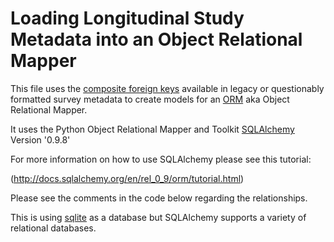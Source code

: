 # Loading Longitudinal Study Metadata into an Object Relational Mapper

This file uses the [composite foreign keys](https://en.wikipedia.org/wiki/Compound_key) 
available in legacy or questionably formatted survey metadata to create models for an [ORM](https://en.wikipedia.org/wiki/Object-relational_mapping) 
aka Object Relational Mapper. 

It uses the Python Object Relational Mapper and Toolkit [SQLAlchemy](http://www.sqlalchemy.org/) Version '0.9.8'

For more information on how to use SQLAlchemy please see this tutorial:

(http://docs.sqlalchemy.org/en/rel_0_9/orm/tutorial.html)

Please see the comments in the code below regarding the relationships. 

This is using [sqlite](https://www.sqlite.org/) as a database but SQLAlchemy supports a variety of 
relational databases. 